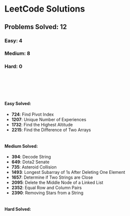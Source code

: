 # LeetCode Solutions

## Problems Solved: 12

### Easy: 4

### Medium: 8

### Hard: 0

<br/><br/><br/><br/>


#### Easy Solved:
- **724**: Find Pivot Index
- **1207**: Unique Number of Experiences
- **1732**: Find the Highest Altitude
- **2215**: Find the Difference of Two Arrays
<br/><br/>

#### Medium Solved:
- **394**: Decode String
- **649**: Dota2 Senate
- **735**: Asteroid Collision
- **1493**: Longest Subarray of 1s After Deleting One Element
- **1657**: Determine if Two Strings are Close
- **2095**: Delete the Middle Node of a Linked List
- **2352**: Equal Row and Column Pairs
- **2390**: Removing Stars from a String
<br/><br/>

#### Hard Solved:
